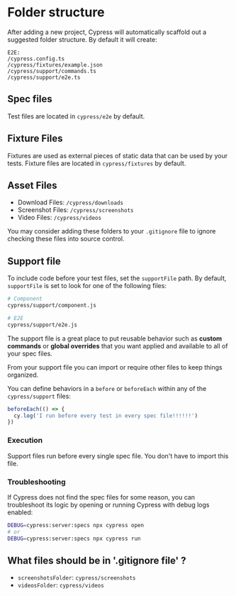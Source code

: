 # Folder structure

After adding a new project, Cypress will automatically scaffold out a suggested folder structure. By default it will create:

```
E2E:
/cypress.config.ts
/cypress/fixtures/example.json
/cypress/support/commands.ts
/cypress/support/e2e.ts
```

## Spec files

Test files are located in `cypress/e2e` by default.

## Fixture Files

Fixtures are used as external pieces of static data that can be used by your tests. Fixture files are located in `cypress/fixtures` by default.


## Asset Files

- Download Files: `/cypress/downloads`
- Screenshot Files: `/cypress/screenshots`
- Video Files: `/cypress/videos`

You may consider adding these folders to your `.gitignore` file to ignore checking these files into source control.


## Support file

To include code before your test files, set the `supportFile` path. By default, `supportFile` is set to look for one of the following files:

```bash
# Component
cypress/support/component.js

# E2E
cypress/support/e2e.js
```

The support file is a great place to put reusable behavior such as **custom commands** or **global overrides** that you want applied and available to all of your spec files.

From your support file you can import or require other files to keep things organized.

You can define behaviors in a `before` or `beforeEach` within any of the `cypress/support` files:

```js
beforeEach(() => {
  cy.log('I run before every test in every spec file!!!!!!')
})
```

### Execution

Support files run before every single spec file. You don't have to import this file.

### Troubleshooting

If Cypress does not find the spec files for some reason, you can troubleshoot its logic by opening or running Cypress with debug logs enabled:

```bash
DEBUG=cypress:server:specs npx cypress open
# or
DEBUG=cypress:server:specs npx cypress run
```


## What files should be in '.gitignore file' ?

- `screenshotsFolder`: `cypress/screenshots`
- `videosFolder`: `cypress/videos`
